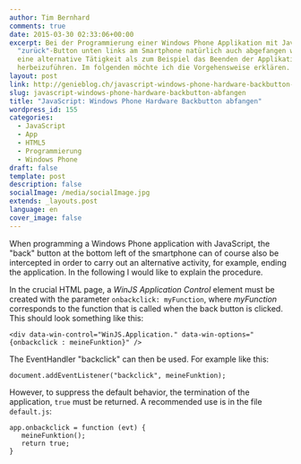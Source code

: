 ```yaml
---
author: Tim Bernhard
comments: true
date: 2015-03-30 02:33:06+00:00
excerpt: Bei der Programmierung einer Windows Phone Applikation mit JavaScript kann der
  "zurück"-Button unten links am Smartphone natürlich auch abgefangen werden, um
  eine alternative Tätigkeit als zum Beispiel das Beenden der Applikation
  herbeizuführen. Im folgenden möchte ich die Vorgehensweise erklären.
layout: post
link: http://genieblog.ch/javascript-windows-phone-hardware-backbutton-abfangen/
slug: javascript-windows-phone-hardware-backbutton-abfangen
title: "JavaScript: Windows Phone Hardware Backbutton abfangen"
wordpress_id: 155
categories:
  - JavaScript
  - App 
  - HTML5 
  - Programmierung 
  - Windows Phone
draft: false
template: post
description: false
socialImage: /media/socialImage.jpg
extends: _layouts.post
language: en
cover_image: false
---
```


When programming a Windows Phone application with JavaScript, the "back" button at the bottom left of the smartphone can of course also be intercepted in order to carry out an alternative activity, for example, ending the application. In the following I would like to explain the procedure.

In the crucial HTML page, a _WinJS Application Control_ element must be created with the parameter `onbackclick: myFunction`, where _myFunction_ corresponds to the function that is called when the back button is clicked. This should look something like this:

    <div data-win-control="WinJS.Application." data-win-options="{onbackclick : meineFunktion}" />

The EventHandler "backclick" can then be used. For example like this:
    
    document.addEventListener("backclick", meineFunktion);

However, to suppress the default behavior, the termination of the application, `true` must be returned. A recommended use is in the file `default.js`:

    app.onbackclick = function (evt) {
       meineFunktion();
       return true;
    }
